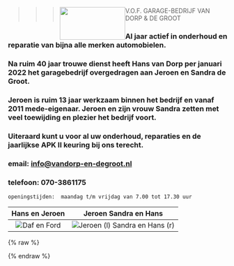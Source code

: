 >>> <img style="float:left;" src="./images/rdw-erkend.jpg" width="150" height="75"> V.O.F. GARAGE-BEDRIJF VAN DORP & DE GROOT


### Al <span id="leeftijd"></span> jaar actief in onderhoud en reparatie van bijna alle merken automobielen.

### Na ruim 40 jaar trouwe dienst heeft Hans van Dorp per januari 2022 het garagebedrijf overgedragen aan Jeroen en Sandra de Groot.
### Jeroen is ruim 13 jaar werkzaam binnen het bedrijf en vanaf 2011 mede-eigenaar. Jeroen en zijn vrouw Sandra zetten met veel toewijding en plezier het bedrijf voort. 
### Uiteraard kunt u voor al uw onderhoud, reparaties en de jaarlijkse APK II keuring bij ons terecht. 
### email: info@vandorp-en-degroot.nl
### telefoon: 070-3861175

```
openingstijden:  maandag t/m vrijdag van 7.00 tot 17.30 uur                 
```
Hans en Jeroen                     | Jeroen Sandra en Hans
:-------------------------:|:-------------------------:
![](./images/dafenford.jpg "Daf en Ford")  |  ![](./images/JeroenHansSandra.jpg "Jeroen (l) Sandra en Hans (r)")



{% raw %}
<script>
  document.getElementById('leeftijd').innerHTML = (new Date()).getFullYear() - 1964;
</script>
{% endraw %}
